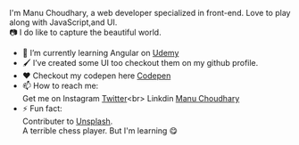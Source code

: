 
I'm Manu Choudhary, a web developer specialized in front-end. Love to play along with JavaScript,and UI.<br> 
📷 I do like to capture the beautiful world. 
<br>
- 🌱 I’m currently learning Angular on [Udemy](https://https://www.udemy.com/) <br>
- 🖌️ I’ve created some UI too checkout them on my github profile. <br>
- ❤️ Checkout my codepen here [Codepen](https://codepen.io/ManuChoudhary)<br>
- 📫 How to reach me: <br>
      Get me on Instagram [Twitter](https://instagram.com/_manuchoudhary_)<br>
      Linkdin [Manu Choudhary](https://www.linkedin.com/in/manu-choudhary/)<br>
- ⚡ Fun fact: <br>
      Contributer to [Unsplash](https://unsplash.com/@manuchoudhary). <br>
      A terrible chess player. But I'm learning 😋
      
